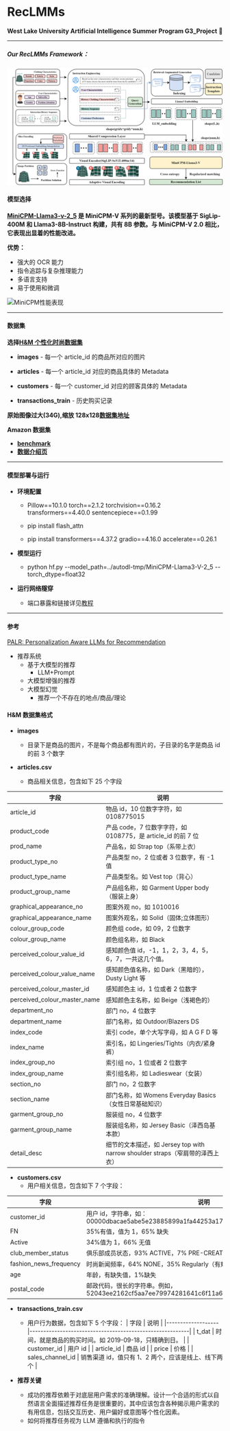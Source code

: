 # RecLMMs

**West Lake University Artificial Intelligence Summer Program G3_Project** :rocket:

---

##### Our RecLMMs Framework：

![Example Image](./Plot/framework.png)

#### 模型选择

**[MiniCPM-Llama3-v-2_5][1] 是 MiniCPM-V 系列的最新型号。该模型基于 SigLip-400M 和 Llama3-8B-Instruct 构建，共有 8B 参数。与 MiniCPM-V 2.0 相比，它表现出显着的性能改进。**

**优势：**

- 强大的 OCR 能力
- 指令追踪与复杂推理能力
- 多语言支持
- 易于使用和微调

![MiniCPM性能表现](https://cdn-uploads.huggingface.co/production/uploads/64abc4aa6cadc7aca585dddf/v2KE3wqQgM05ZW3dH2wbx.png)

[1]: (https://huggingface.co/openbmb/MiniCPM-Llama3-V-2_5)

---

#### 数据集

**选择[H&M 个性化时尚数据集][3]**

- **images** - 每一个 article_id 的商品所对应的图片

- **articles** - 每一个 article_id 对应的商品具体的 Metadata

- **customers** - 每一个 customer_id 对应的顾客具体的 Metadata

- **transactions_train** - 历史购买记录

**原始图像过大(34G),缩放 128x128[数据集地址][5]**

[5]: https://www.kaggle.com/datasets/odins0n/handm-dataset-128x128?select=images_128_128
[3]: https://www.kaggle.com/competitions/h-and-m-personalized-fashion-recommendations/overview

**Amazon 数据集**

- **[benchmark][7]**
- **[数据介绍页][6]**

[7]: https://paperswithcode.com/dataset/amazon-review
[6]: https://nijianmo.github.io/amazon/index.html

---

#### 模型部署与运行

- **环境配置**

  - Pillow==10.1.0
    torch==2.1.2
    torchvision==0.16.2
    transformers==4.40.0
    sentencepiece==0.1.99

  - pip install flash_attn
  - pip install transformers==4.37.2 gradio==4.16.0 accelerate==0.26.1

- **模型运行**
  - python hf.py --model_path=../autodl-tmp/MiniCPM-Llama3-V-2_5 --torch_dtype=float32
- **运行网络隧穿**
  - 端口暴露和链接详见[教程][4]

[4]: https://www.autodl.com/docs/ssh_proxy/

---

#### 参考

[PALR: Personalization Aware LLMs for Recommendation][2]

[2]: https://arxiv.org/abs/2305.07622

- 推荐系统
  - 基于大模型的推荐
    - LLM+Prompt
  - 大模型增强的推荐
  - 大模型幻觉
    - 推荐一个不存在的地点/商品/理论

#### H&M 数据集格式

- **images**

  - 目录下是商品的图片，不是每个商品都有图片的，子目录的名字是商品 id 的前 3 个数字

- **articles.csv**
  - 商品相关信息，包含如下 25 个字段

| 字段                         | 说明                                                                          |
| ---------------------------- | ----------------------------------------------------------------------------- |
| article_id                   | 物品 id，10 位数字字符，如 0108775015                                         |
| product_code                 | 产品 code，7 位数字字符，如 0108775，是 article_id 的前 7 位                  |
| prod_name                    | 产品名，如 Strap top（系带上衣）                                              |
| product_type_no              | 产品类型 no，2 位或者 3 位数字，有 -1 值                                      |
| product_type_name            | 产品类型名。如 Vest top（背心）                                               |
| product_group_name           | 产品组名称，如 Garment Upper body（服装上身）                                 |
| graphical_appearance_no      | 图案外观 no，如 1010016                                                       |
| graphical_appearance_name    | 图案外观名，如 Solid（固体;立体图形）                                         |
| colour_group_code            | 颜色组 code，如 09，2 位数字                                                  |
| colour_group_name            | 颜色组名称，如 Black                                                          |
| perceived_colour_value_id    | 感知颜色值 id，-1，1，2，3，4，5，6，7，一共这几个值。                        |
| perceived_colour_value_name  | 感知颜色值名称，如 Dark（黑暗的），Dusty Light 等                             |
| perceived_colour_master_id   | 感知颜色主 id，1 位或者 2 位数字                                              |
| perceived_colour_master_name | 感知颜色主名称，如 Beige（浅褐色的）                                          |
| department_no                | 部门 no，4 位数字                                                             |
| department_name              | 部门名称，如 Outdoor/Blazers DS                                               |
| index_code                   | 索引 code，单个大写字母，如 A G F D 等                                        |
| index_name                   | 索引名，如 Lingeries/Tights（内衣/紧身裤）                                    |
| index_group_no               | 索引组 no，1 位或者 2 位数字                                                  |
| index_group_name             | 索引组名称，如 Ladieswear（女装）                                             |
| section_no                   | 部门 no，2 位数字                                                             |
| section_name                 | 部门名称，如 Womens Everyday Basics（女性日常基础知识）                       |
| garment_group_no             | 服装组 no，4 位数字                                                           |
| garment_group_name           | 服装组名称，如 Jersey Basic（泽西岛基本款）                                   |
| detail_desc                  | 细节的文本描述，如 Jersey top with narrow shoulder straps（窄肩带的泽西上衣） |

- **customers.csv**
  - 用户相关信息，包含如下 7 个字段：

| 字段                   | 说明                                                                                           |
| ---------------------- | ---------------------------------------------------------------------------------------------- |
| customer_id            | 用户 id，字符串，如：00000dbacae5abe5e23885899a1fa44253a17956c6d1c3d25f88aa139fdfc657          |
| FN                     | 35%有值，值为 1，65% 缺失                                                                      |
| Active                 | 34%值为 1，66% 无值                                                                            |
| club_member_status     | 俱乐部成员状态，93% ACTIVE，7% PRE-CREATE（预先创建）                                          |
| fashion_news_frequency | 时尚新闻频率，64% NONE，35% Regularly（有规律地），1% 其它值                                   |
| age                    | 年龄，有缺失值，1%缺失                                                                         |
| postal_code            | 邮政代码，很长的字符串。例如，52043ee2162cf5aa7ee79974281641c6f11a68d276429a91f8ca0d4b6efa8100 |

- **transactions_train.csv**

  - 用户行为数据，包含如下 5 个字段：
    | 字段 | 说明 |
    |-------------------|----------------------------------------------------------|
    | t_dat | 时间，就是商品的购买时间。如 2019-09-18，只精确到日。 |
    | customer_id | 用户 id |
    | article_id | 商品 id |
    | price | 价格 |
    | sales_channel_id | 销售渠道 id，值只有 1、2 两个，应该是线上、线下两个 |

- **推荐关键**
  - 成功的推荐依赖于对底层用户需求的准确理解。设计一个合适的形式以自然语言全面描述推荐任务是很重要的，其中应该包含各种揭示用户需求的有用信息，包括交互历史、用户偏好或意图等个性化因素。
  - 如何将推荐任务视为 LLM 遵循和执行的指令
